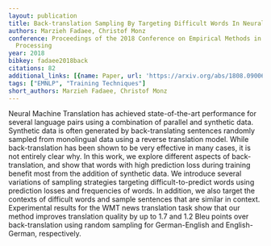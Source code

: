 ```yaml
---
layout: publication
title: Back-translation Sampling By Targeting Difficult Words In Neural Machine Translation
authors: Marzieh Fadaee, Christof Monz
conference: Proceedings of the 2018 Conference on Empirical Methods in Natural Language
  Processing
year: 2018
bibkey: fadaee2018back
citations: 82
additional_links: [{name: Paper, url: 'https://arxiv.org/abs/1808.09006'}]
tags: ["EMNLP", "Training Techniques"]
short_authors: Marzieh Fadaee, Christof Monz
---
```

Neural Machine Translation has achieved state-of-the-art performance for
several language pairs using a combination of parallel and synthetic data.
Synthetic data is often generated by back-translating sentences randomly
sampled from monolingual data using a reverse translation model. While
back-translation has been shown to be very effective in many cases, it is not
entirely clear why. In this work, we explore different aspects of
back-translation, and show that words with high prediction loss during training
benefit most from the addition of synthetic data. We introduce several
variations of sampling strategies targeting difficult-to-predict words using
prediction losses and frequencies of words. In addition, we also target the
contexts of difficult words and sample sentences that are similar in context.
Experimental results for the WMT news translation task show that our method
improves translation quality by up to 1.7 and 1.2 Bleu points over
back-translation using random sampling for German-English and English-German,
respectively.